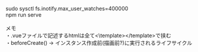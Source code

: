 sudo sysctl fs.inotify.max_user_watches=400000<br>
npm run serve<br><br>
メモ<br>
・.vueファイルで記述するhtmlは全て<\template><\/template>で挟む<br>
・beforeCreate() -> インスタンス作成前(描画前?)に実行されるライフサイクル<br>